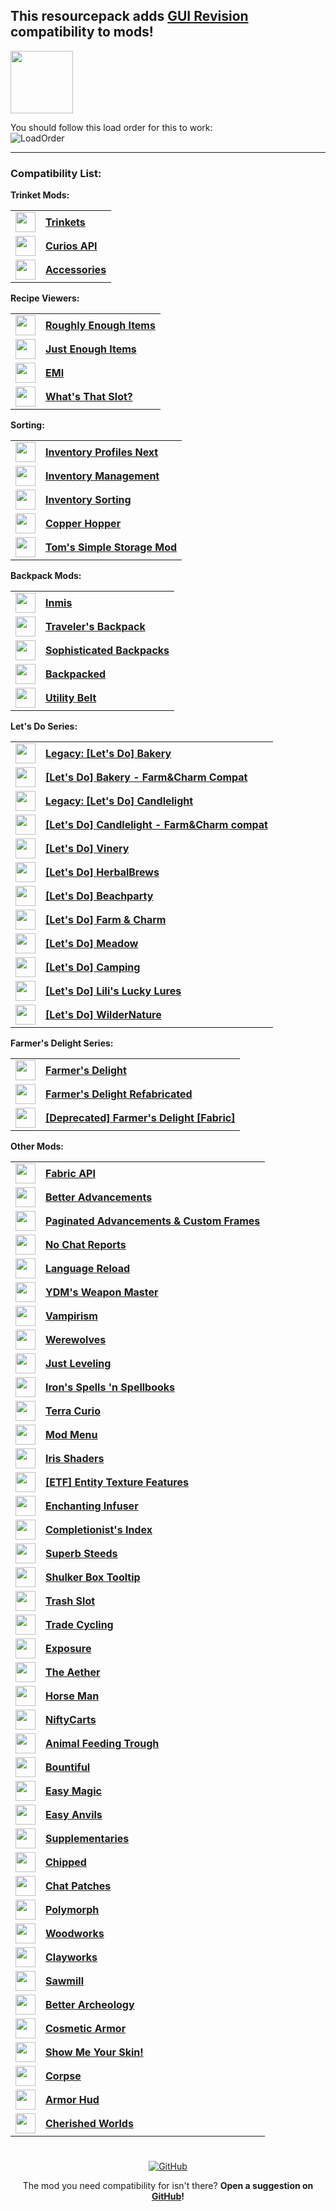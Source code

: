 ## This resourcepack adds [GUI Revision](https://modrinth.com/resourcepack/gui-revision) compatibility to mods!

<img src="https://raw.githubusercontent.com/Mqxx/GitHub-Markdown/1fd12c475756b54e467799d98eca7b406f109341/blockquotes/badge/dark-theme/info.svg" width="100">

You should follow this load order for this to work:  
![LoadOrder](https://cdn.modrinth.com/data/cached_images/2a446ad5a4db94b517f1c123f36363799def91c0.png)

---

### Compatibility List:

**Trinket Mods:**

<table>
  <tr>
    <td>
      <a href="https://modrinth.com/mod/trinkets">
        <img src="https://cdn.modrinth.com/data/5aaWibi9/icon.png" width="32">
      </a>
    </td>
    <td>
      <b><a href="https://modrinth.com/mod/trinkets">Trinkets</a></b>
    </td>
  </tr>
  <tr>
    <td>
      <a href="https://modrinth.com/mod/curios">
        <img src="https://cdn.modrinth.com/data/vvuO3ImH/2a7323ca80849de0bcb50299e18acdf8bf394682.png" width="32">
      </a>
    </td>
    <td>
      <b><a href="https://modrinth.com/mod/curios">Curios API</a></b>
    </td>
  </tr>
    <tr>
    <td>
      <a href="https://modrinth.com/mod/accessories">
        <img src="https://cdn.modrinth.com/data/jtmvUHXj/14fabf4859e845b0bd6659daf2375be3e88f59ec.png" width="32">
      </a>
    </td>
    <td>
      <b><a href="https://modrinth.com/mod/accessories">Accessories</a></b>
    </td>
  </tr>
  </table>

**Recipe Viewers:**

   <table>
   <tr>
    <td>
      <a href="https://modrinth.com/mod/rei">
        <img src="https://cdn.modrinth.com/data/nfn13YXA/54ac5daa4166011bae713448e84413987316433a_96.webp" width="32">
      </a>
    </td>
    <td>
      <b><a href="https://modrinth.com/mod/rei">Roughly Enough Items</a></b>
    </td>
  </tr>
     <tr>
    <td>
      <a href="https://modrinth.com/mod/jei">
        <img src="https://cdn.modrinth.com/data/u6dRKJwZ/4a3f18ac0d096c9f8e9176984c44be4e58f94c89_96.webp" width="32">
      </a>
    </td>
    <td>
      <b><a href="https://modrinth.com/mod/jei">Just Enough Items</a></b>
    </td>
  </tr>
     <tr>
    <td>
      <a href="https://modrinth.com/mod/emi">
        <img src="https://cdn.modrinth.com/data/fRiHVvU7/395fe5302b2bab612ef0623509f768f3c5a5ee0f.webp" width="32">
      </a>
    </td>
    <td>
      <b><a href="https://modrinth.com/mod/emi">EMI</a></b>
    </td>
  </tr>
       <tr>
    <td>
      <a href="https://modrinth.com/mod/whats-that-slot">
        <img src="https://cdn.modrinth.com/data/7b5VoITI/icon.png" width="32">
      </a>
    </td>
    <td>
      <b><a href="https://modrinth.com/mod/whats-that-slot">What's That Slot?</a></b>
    </td>
  </tr>
  </table>

**Sorting:**

   <table>
   <tr>
    <td>
      <a href="https://modrinth.com/mod/inventory-profiles-next">
        <img src="https://cdn.modrinth.com/data/O7RBXm3n/04cdecd37b4c7409f70d36fcdc85722ebf14aab8_96.webp" width="32">
      </a>
    </td>
    <td>
      <b><a href="https://modrinth.com/mod/inventory-profiles-next">Inventory Profiles Next</a></b>
    </td>
  </tr>
     <tr>
    <td>
      <a href="https://modrinth.com/mod/inventory-management">
        <img src="https://cdn.modrinth.com/data/F7wXag4i/952573630299e4f7b3a5458a1cde25d8d52f5cb1_96.webp" width="32">
      </a>
    </td>
    <td>
      <b><a href="https://modrinth.com/mod/inventory-management">Inventory Management</a></b>
    </td>
  </tr>
     <tr>
    <td>
      <a href="https://modrinth.com/mod/inventory-sorting">
        <img src="https://cdn.modrinth.com/data/5ibSyLAz/cb998de47289a6b0f4022106088870be27d3d5e2.png" width="32">
      </a>
    </td>
    <td>
      <b><a href="https://modrinth.com/mod/inventory-sorting">Inventory Sorting</a></b>
    </td>
  </tr>
   <tr>
    <td>
      <a href="https://modrinth.com/mod/copper-hopper">
        <img src="https://cdn.modrinth.com/data/mTI5Xg5F/icon.png" width="32">
      </a>
    </td>
    <td>
      <b><a href="https://modrinth.com/mod/copper-hopper">Copper Hopper</a></b>
    </td>
  </tr>
   <tr>
    <td>
      <a href="https://modrinth.com/mod/toms-storage">
        <img src="https://cdn.modrinth.com/data/XZNI4Cpy/1949d7adbf962ac86912608edfb93fa5342bffd6_96.webp" width="32">
      </a>
    </td>
    <td>
      <b><a href="https://modrinth.com/mod/toms-storage">Tom's Simple Storage Mod</a></b>
    </td>
  </tr>
  </table>

**Backpack Mods:**

  <table>
      <tr>
     <td>
      <a href="https://modrinth.com/mod/inmis">
        <img src="https://cdn.modrinth.com/data/I0UYcPa0/af80dbe3a46208d0d761c72634dd901e5a46f2c6_96.webp" width="32">
      </a>
    </td>
    <td>
      <b><a href="https://modrinth.com/mod/inmis">Inmis</a></b>
    </td>
  </tr>
     <tr>
    <td>
      <a href="https://modrinth.com/mod/travelersbackpack">
        <img src="https://cdn.modrinth.com/data/rlloIFEV/271b2133a315ee3d864ea5a429472f0e71591fe3_96.webp" width="32">
      </a>
    </td>
    <td>
      <b><a href="https://modrinth.com/mod/travelersbackpack">Traveler's Backpack</a></b>
    </td>
    </tr>
   <tr>
    <td>
      <a href="https://modrinth.com/mod/sophisticated-backpacks">
        <img src="https://cdn.modrinth.com/data/TyCTlI4b/e31c7e2f8769d317339e25b2a8d1b40fbf312729_96.webp" width="32">
      </a>
    </td>
    <td>
      <b><a href="https://modrinth.com/mod/sophisticated-backpacks">Sophisticated Backpacks</a></b>
    </td>
  </tr>
     <tr>
    <td>
      <a href="https://www.curseforge.com/minecraft/mc-mods/backpacked">
        <img src="https://media.forgecdn.net/avatars/thumbnails/477/479/64/64/637772195243234104_animated.gif" width="32">
      </a>
    </td>
    <td>
      <b><a href="https://www.curseforge.com/minecraft/mc-mods/backpacked">Backpacked</a></b>
    </td>
  </tr>
     <tr>
    <td>
      <a href="https://modrinth.com/mod/utility-belt">
        <img src="https://cdn.modrinth.com/data/9ewe2JHJ/16d85fa2922b810aa2c1e0950546456eb6e1ea2b_96.webp" width="32">
      </a>
    </td>
    <td>
      <b><a href="https://modrinth.com/mod/utility-belt">Utility Belt</a></b>
    </td>
  </tr>
  </table>

**Let's Do Series:**

 <table>
   <tr>
    <td>
      <a href="https://modrinth.com/mod/lets-do-bakery">
        <img src="https://cdn.modrinth.com/data/WFwYiVoG/26038467ace7c0a68b660e94278ca52274ab0985_96.webp" width="32">
      </a>
    </td>
    <td>
      <b><a href="https://modrinth.com/mod/lets-do-bakery">Legacy: [Let's Do] Bakery</a></b>
    </td>
  </tr>
     <tr>
    <td>
      <a href="https://modrinth.com/mod/lets-do-bakery-farmcharm-compat">
        <img src="https://cdn.modrinth.com/data/oNB5jhlA/7554d5007539c835d705b6af9d9df1591f7f5c69_96.webp" width="32">
      </a>
    </td>
    <td>
      <b><a href="xlinkxxxxxxxxxxhttps://modrinth.com/mod/lets-do-bakery-farmcharm-compatxxxxxxxxxxxxxxxxxxxxxxxxxxxxxx">[Let's Do] Bakery - Farm&Charm Compat</a></b>
    </td>
  </tr>
     <tr>
    <td>
      <a href="https://modrinth.com/mod/lets-do-candlelight">
        <img src="https://cdn.modrinth.com/data/mPND0Adp/9ddf15da15d9278e8d6fe0c871eb8dda072f2e6b_96.webp" width="32">
      </a>
    </td>
    <td>
      <b><a href="https://modrinth.com/mod/lets-do-candlelight">Legacy: [Let's Do] Candlelight</a></b>
    </td>
  </tr>
     <tr>
    <td>
      <a href="https://modrinth.com/mod/lets-do-candlelight-farmcharm-compat">
        <img src="https://cdn.modrinth.com/data/qwbArkQk/162251c6c3411a00c2b9dbeaec099fcf4db4bc6d_96.webp" width="32">
      </a>
    </td>
    <td>
      <b><a href="https://modrinth.com/mod/lets-do-candlelight-farmcharm-compat">[Let's Do] Candlelight - Farm&Charm compat</a></b>
    </td>
  </tr>
     <tr>
    <td>
      <a href="https://modrinth.com/mod/lets-do-vinery">
        <img src="https://cdn.modrinth.com/data/1DWmBJVA/15cf24557d40701ce68df224b50115771f953806_96.webp" width="32">
      </a>
    </td>
    <td>
      <b><a href="https://modrinth.com/mod/lets-do-vinery">[Let's Do] Vinery</a></b>
    </td>
  </tr>
     <tr>
    <td>
      <a href="https://modrinth.com/mod/lets-do-herbalbrews">
        <img src="https://cdn.modrinth.com/data/Eh11TaTm/ce6e5983ec643caf12ac93bbd82eab7706b4df51_96.webp" width="32">
      </a>
    </td>
    <td>
      <b><a href="https://modrinth.com/mod/lets-do-herbalbrews">[Let's Do] HerbalBrews</a></b>
    </td>
  </tr>
     <tr>
    <td>
      <a href="https://modrinth.com/mod/lets-do-beachparty">
        <img src="https://cdn.modrinth.com/data/GyKzAh3l/c83f94cf3514d4895f4f975b64ef417994dcecd5_96.webp" width="32">
      </a>
    </td>
    <td>
      <b><a href="https://modrinth.com/mod/lets-do-beachparty">[Let's Do] Beachparty</a></b>
    </td>
  </tr>
     <tr>
    <td>
      <a href="https://modrinth.com/mod/lets-do-farm-charm">
        <img src="https://cdn.modrinth.com/data/HJetCzWo/219e522e8504de65a8df8f691c4e0b08f77dd90f_96.webp" width="32">
      </a>
    </td>
    <td>
      <b><a href="https://modrinth.com/mod/lets-do-farm-charm">[Let's Do] Farm & Charm</a></b>
    </td>
  </tr>
     <tr>
    <td>
      <a href="https://modrinth.com/mod/lets-do-meadow">
        <img src="https://cdn.modrinth.com/data/ra7o6Sl7/9e8d12c04f972e53f88d5e254880db024537f399_96.webp" width="32">
      </a>
    </td>
    <td>
      <b><a href="https://modrinth.com/mod/lets-do-meadow">[Let's Do] Meadow</a></b>
    </td>
  </tr>
     <tr>
    <td>
      <a href="https://modrinth.com/mod/lets-do-camping">
        <img src="https://cdn.modrinth.com/data/uJXTNuf0/227cd60faccde49bd71d6567096b1807be6eb11e.png" width="32">
      </a>
    </td>
    <td>
      <b><a href="https://modrinth.com/mod/lets-do-camping">[Let's Do] Camping</a></b>
    </td>
  </tr>
     <tr>
    <td>
      <a href="https://modrinth.com/mod/lets-do-lilis-lucky-lures">
        <img src="https://cdn.modrinth.com/data/DMDVFZSF/fde6b9eeb85e761820ab7daac05be97892d0755e_96.webp" width="32">
      </a>
    </td>
    <td>
      <b><a href="https://modrinth.com/mod/lets-do-lilis-lucky-lures">[Let's Do] Lili's Lucky Lures</a></b>
    </td>
  </tr>
     <tr>
    <td>
      <a href="https://modrinth.com/mod/lets-do-wildernature">
        <img src="https://cdn.modrinth.com/data/AAiRU4aQ/067e622f2069bc36676f4067b053c31d67655daf_96.webp" width="32">
      </a>
    </td>
    <td>
      <b><a href="https://modrinth.com/mod/lets-do-wildernature">[Let's Do] WilderNature</a></b>
    </td>
  </tr>
 </table>

**Farmer's Delight Series:**

   <table>
    <tr>
    <td>
      <a href="https://modrinth.com/mod/farmers-delight">
        <img src="https://cdn.modrinth.com/data/R2OftAxM/8e7aa38ab94d94bb0a2894a218b69beb49002b34.png" width="32">
      </a>
    </td>
    <td>
      <b><a href="https://modrinth.com/mod/farmers-delight">Farmer's Delight</a></b>
    </td>
  </tr>
       <tr>
    <td>
      <a href="https://modrinth.com/mod/farmers-delight-refabricated">
        <img src="https://cdn.modrinth.com/data/7vxePowz/26e8448993e9bda4dba92b6e7a1a13d9c4333138.png" width="32">
      </a>
    </td>
    <td>
      <b><a href="https://modrinth.com/mod/farmers-delight-refabricated">Farmer's Delight Refabricated</a></b>
    </td>
  </tr>
    <tr>
    <td>
      <a href="https://modrinth.com/mod/farmers-delight-fabric">
        <img src="https://cdn.modrinth.com/data/4EakbH8e/icon.png" width="32">
      </a>
    </td>
    <td>
      <b><a href="https://modrinth.com/mod/farmers-delight-fabric">[Deprecated] Farmer's Delight [Fabric]</a></b>
    </td>
  </tr>
</table>

**Other Mods:**

  <table>
     <tr>
    <td>
      <a href="https://modrinth.com/mod/fabric-api">
        <img src="https://cdn.modrinth.com/data/P7dR8mSH/icon.png" width="32">
      </a>
    </td>
    <td>
      <b><a href="https://modrinth.com/mod/fabric-api">Fabric API</a></b>
    </td>
   </tr>
      <tr>
    <td>
      <a href="https://modrinth.com/mod/better-advancements">
        <img src="https://cdn.modrinth.com/data/Q2OqKxDG/b1519a191e62135647f66394d526d179ab5b598d.png" width="32">
      </a>
    </td>
    <td>
      <b><a href="https://modrinth.com/mod/better-advancements">Better Advancements</a></b>
    </td>
   </tr>
    <tr>
    <td>
      <a href="https://modrinth.com/mod/paginatedadvancements">
        <img src="https://cdn.modrinth.com/data/pJogNFap/icon.png" width="32">
      </a>
    </td>
    <td>
      <b><a href="https://modrinth.com/mod/paginatedadvancements">Paginated Advancements & Custom Frames</a></b>
    </td>
   </tr>
     <tr>
    <td>
      <a href="https://modrinth.com/mod/no-chat-reports">
        <img src="https://cdn.modrinth.com/data/qQyHxfxd/icon.png" width="32">
      </a>
    </td>
    <td>
      <b><a href="https://modrinth.com/mod/no-chat-reports">No Chat Reports</a></b>
    </td>
   </tr>
      <tr>
    <td>
      <a href="https://modrinth.com/mod/language-reload">
        <img src="https://cdn.modrinth.com/data/uLbm7CG6/9cae8ec18cac3b1cc6ef1efa239f381d669264e6.png" width="32">
      </a>
    </td>
    <td>
      <b><a href="https://modrinth.com/mod/language-reload">Language Reload</a></b>
    </td>
   </tr>
  <tr>
    <td>
      <a href="https://modrinth.com/mod/weaponmaster">
        <img src="https://cdn.modrinth.com/data/qi1sj2da/b148e3355d9667d21310156d954a4d826e2baf7f_96.webp" width="32">
      </a>
    </td>
    <td>
      <b><a href="https://modrinth.com/mod/weaponmaster">YDM's Weapon Master</a></b>
    </td>
   </tr>
        <tr>
    <td>
      <a href="https://modrinth.com/mod/vampirism">
        <img src="https://cdn.modrinth.com/data/jVZ0F1wn/icon.png" width="32">
      </a>
    </td>
    <td>
      <b><a href="https://modrinth.com/mod/vampirism">Vampirism</a></b>
    </td>
   </tr>
        <tr>
    <td>
      <a href="https://modrinth.com/mod/werewolves">
        <img src="https://cdn.modrinth.com/data/3ElBohKg/icon.png" width="32">
      </a>
    </td>
    <td>
      <b><a href="https://modrinth.com/mod/werewolves">Werewolves</a></b>
    </td>
   </tr>
     <tr>
    <td>
      <a href="https://modrinth.com/mod/just-leveling">
        <img src="https://cdn.modrinth.com/data/EF21YRSP/f04a1208efc92edd6367c5000a0954c1c49959df.png" width="32">
      </a>
    </td>
    <td>
      <b><a href="https://modrinth.com/mod/just-leveling">Just Leveling</a></b>
    </td>
   </tr>
    <tr>
    <td>
      <a href="https://modrinth.com/mod/irons-spells-n-spellbooks">
        <img src="https://cdn.modrinth.com/data/s4OWxYQQ/6a1f5c6adb434a6c56c1975af6f4fbde3ba907ff.png" width="32">
      </a>
    </td>
    <td>
      <b><a href="https://modrinth.com/mod/irons-spells-n-spellbooks">Iron's Spells 'n Spellbooks</a></b>
    </td>
   </tr>
     <tr>
    <tr>
    <td>
      <a href="https://modrinth.com/mod/terra-curio">
        <img src="https://cdn.modrinth.com/data/cylFY5iL/59524a63b7289af2bd76d3bcb1730a67d00bd871_96.webp" width="32">
      </a>
    </td>
    <td>
      <b><a href="https://modrinth.com/mod/terra-curio">Terra Curio</a></b>
    </td>
   </tr>
     <tr>
    <td>
      <a href="https://modrinth.com/mod/modmenu">
        <img src="https://cdn.modrinth.com/data/mOgUt4GM/1bfe2006b38340e9d064700e41adf84a8abb1bd4_96.webp" width="32">
      </a>
    </td>
    <td>
      <b><a href="https://modrinth.com/mod/modmenu">Mod Menu</a></b>
    </td>
   </tr>
    <tr>
    <td>
      <a href="https://modrinth.com/mod/iris">
        <img src="https://cdn.modrinth.com/data/YL57xq9U/18d0e7f076d3d6ed5bedd472b853909aac5da202_96.webp" width="32">
      </a>
    </td>
    <td>
      <b><a href="https://modrinth.com/mod/iris">Iris Shaders</a></b>
    </td>
   </tr>
        <tr>
    <td>
      <a href="https://modrinth.com/mod/entitytexturefeatures">
        <img src="https://cdn.modrinth.com/data/BVzZfTc1/af683d206d50b05258d865b0d6e4aa2f2cee12f2_96.webp" width="32">
      </a>
    </td>
    <td>
      <b><a href="https://modrinth.com/mod/entitytexturefeatures">[ETF] Entity Texture Features</a></b>
    </td>
   </tr>
        <tr>
    <td>
      <a href="https://modrinth.com/mod/enchanting-infuser">
        <img src="https://cdn.modrinth.com/data/ePv85y52/10a972d31ecf1df78d1d26ba2218c4d8253fc294_96.webp" width="32">
      </a>
    </td>
    <td>
      <b><a href="https://modrinth.com/mod/enchanting-infuser">Enchanting Infuser</a></b>
    </td>
   </tr>
        <tr>
    <td>
      <a href="https://modrinth.com/mod/completionists-index">
        <img src="https://cdn.modrinth.com/data/iSCGCCV1/da675d0d25798b1340094072ec2ae9349ff823a8_96.webp" width="32">
      </a>
    </td>
    <td>
      <b><a href="https://modrinth.com/mod/completionists-index">Completionist's Index</a></b>
    </td>
   </tr>
   <tr>
    <td>
      <a href="https://modrinth.com/mod/superb-steeds">
        <img src="https://cdn.modrinth.com/data/UIZkbR3j/700bc0953179724e0eef33b44b7a22cd424630a5.png" width="32">
      </a>
    </td>
    <td>
      <b><a href="https://modrinth.com/mod/superb-steeds">Superb Steeds</a></b>
    </td>
   </tr>
   <tr>
    <td>
      <a href="https://modrinth.com/mod/shulkerboxtooltip">
        <img src="https://cdn.modrinth.com/data/2M01OLQq/bb490716cf2590cf84100a495931c3d4743bce43_96.webp" width="32">
      </a>
    </td>
    <td>
      <b><a href="https://modrinth.com/mod/shulkerboxtooltip">Shulker Box Tooltip</a></b>
    </td>
  </tr>
       <tr>
    <td>
      <a href="https://modrinth.com/mod/trashslot">
        <img src="https://cdn.modrinth.com/data/vRYk0bv7/4063202f23390e6848ed212e447c0a1b71a7d32f_96.webp" width="32">
      </a>
    </td>
    <td>
      <b><a href="https://modrinth.com/mod/trashslot">Trash Slot</a></b>
    </td>
  </tr>
     <tr>
    <td>
      <a href="https://modrinth.com/mod/trade-cycling">
        <img src="https://cdn.modrinth.com/data/qpPoAL6m/91dcbfba1d821a7a9248ec8191359d842332cc97.png" width="32">
      </a>
    </td>
    <td>
      <b><a href="https://modrinth.com/mod/trade-cycling">Trade Cycling</a></b>
    </td>
  </tr>
     <tr>
    <td>
      <a href="https://modrinth.com/mod/exposure">
        <img src="https://cdn.modrinth.com/data/hB899VmG/58e78eeca0f5185ac349e8d08a3aafdc0a96180d.gif" width="32">
      </a>
    </td>
    <td>
      <b><a href="https://modrinth.com/mod/exposure">Exposure</a></b>
    </td>
  </tr>
   <tr>
    <td>
      <a href="https://modrinth.com/mod/aether">
        <img src="https://cdn.modrinth.com/data/YhmgMVyu/62975a496c6664dff0ac47994f02545cd109e2a9_96.webp" width="32">
      </a>
    </td>
    <td>
      <b><a href="https://modrinth.com/mod/aether">The Aether</a></b>
    </td>
  </tr>
     <tr>
    <td>
      <a href="https://modrinth.com/mod/horseman">
        <img src="https://cdn.modrinth.com/data/qIv5FhAA/7a7cf7848d05a3cb1150a58a3ac5c92a8539c2cd.png" width="32">
      </a>
    </td>
    <td>
      <b><a href="https://modrinth.com/mod/horseman">Horse Man</a></b>
     </td>
    </tr>
   <tr>
    <td>
      <a href="https://modrinth.com/mod/niftycarts">
        <img src="https://cdn.modrinth.com/data/CXd6g9xp/b1e963152af2174d420b7b60946205fcdaefd8d7.png" width="32">
      </a>
    </td>
    <td>
      <b><a href="https://modrinth.com/mod/niftycarts">NiftyCarts</a></b>
     </td>
    </tr>
     <tr>
   <td>
      <a href="https://modrinth.com/mod/animal_feeding_trough">
        <img src="https://cdn.modrinth.com/data/bRFWnJ87/1914b673b80b2c6ff8d99e3f047ab3275ad30d2a_96.webp" width="32">
      </a>
    </td>
    <td>
      <b><a href="https://modrinth.com/mod/animal_feeding_trough">Animal Feeding Trough</a></b>
    </td>
   </tr>
        <tr>
   <td>
      <a href="https://modrinth.com/mod/bountiful">
        <img src="https://cdn.modrinth.com/data/BpwWFOVM/icon.png" width="32">
      </a>
    </td>
    <td>
      <b><a href="https://modrinth.com/mod/bountiful">Bountiful</a></b>
    </td>
   </tr>
       <tr>
    <td>
      <a href="https://modrinth.com/mod/easy-magic">
        <img src="https://cdn.modrinth.com/data/9hx3AbJM/7afd602e584e52950fa27695ac269a2dc48712ca_96.webp" width="32">
      </a>
    </td>
    <td>
      <b><a href="https://modrinth.com/mod/easy-magic">Easy Magic</a></b>
    </td>
  </tr>
    <tr>
    <td>
      <a href="https://modrinth.com/mod/easy-anvils">
        <img src="https://cdn.modrinth.com/data/OZBR5JT5/8312814fbff95373a6888f424e44a3b3f927febd_96.webp" width="32">
      </a>
    </td>
    <td>
      <b><a href="https://modrinth.com/mod/easy-anvils">Easy Anvils</a></b>
    </td>
  </tr>
      <tr>
    <td>
      <a href="https://modrinth.com/mod/supplementaries">
        <img src="https://cdn.modrinth.com/data/fFEIiSDQ/e9f5f66fa3b67e54acb91258a1428d68311c58bc_96.webp" width="32">
      </a>
    </td>
    <td>
      <b><a href="https://modrinth.com/mod/supplementaries">Supplementaries</a></b>
    </td>
  </tr>
      <tr>
    <td>
      <a href="https://modrinth.com/mod/chipped">
        <img src="https://cdn.modrinth.com/data/BAscRYKm/4faa514b4824672a0877d026bcd5a94bc8aad985_96.webp" width="32">
      </a>
    </td>
    <td>
      <b><a href="https://modrinth.com/mod/chipped">Chipped</a></b>
    </td>
  </tr>
   <tr>
    <td>
      <a href="https://modrinth.com/mod/chatpatches">
        <img src="https://cdn.modrinth.com/data/MOqt4Z5n/56c954dea290ef4dd1b0d6ea92a811acac62ca85.png" width="32">
      </a>
    </td>
    <td>
      <b><a href="https://modrinth.com/mod/chatpatches">Chat Patches</a></b>
    </td>
  </tr>
   <tr>
    <td>
      <a href="https://modrinth.com/mod/polymorph">
        <img src="https://cdn.modrinth.com/data/tagwiZkJ/ed244c5829bde539763c7fffb55cb3194a349d66.png" width="32">
      </a>
    </td>
    <td>
      <b><a href="https://modrinth.com/mod/polymorph">Polymorph</a></b>
    </td>
  </tr>
     <tr>
    <td>
      <a href="https://modrinth.com/mod/woodworks">
        <img src="https://cdn.modrinth.com/data/rv1sovni/a4a058dfb559d8cec0c5aea67ced7ebe477ea092_96.webp" width="32">
      </a>
    </td>
    <td>
      <b><a href="https://modrinth.com/mod/woodworks">Woodworks</a></b>
    </td>
  </tr>
       <tr>
    <td>
      <a href="https://modrinth.com/mod/clayworks">
        <img src="https://cdn.modrinth.com/data/1iicrEO3/175f6d4d105713cae5ba761def71c579a5ba92f3_96.webp" width="32">
      </a>
    </td>
    <td>
      <b><a href="https://modrinth.com/mod/clayworks">Clayworks</a></b>
    </td>
  </tr>
       <tr>
    <td>
      <a href="https://modrinth.com/mod/universal-sawmill">
        <img src="https://cdn.modrinth.com/data/WRaRZdTd/788d1346e7cda9cfca2233473cfa817593d5464f_96.webp" width="32">
      </a>
    </td>
    <td>
      <b><a href="https://modrinth.com/mod/universal-sawmill">Sawmill</a></b>
    </td>
  </tr>
       <tr>
    <td>
      <a href="https://modrinth.com/mod/better-archeology">
        <img src="https://cdn.modrinth.com/data/zCh7omyG/6e077f9529b6789aed7696655d8fd84758e1b54e_96.webp" width="32">
      </a>
    </td>
    <td>
      <b><a href="https://modrinth.com/mod/better-archeology">Better Archeology</a></b>
    </td>
  </tr>
       <tr>
    <td>
      <a href="https://modrinth.com/mod/cosmetic-armor">
        <img src="https://cdn.modrinth.com/data/JrIYhb1P/icon.png" width="32">
      </a>
    </td>
    <td>
      <b><a href="https://modrinth.com/mod/cosmetic-armor">Cosmetic Armor</a></b>
    </td>
  </tr>
   <tr>
    <td>
      <a href="https://modrinth.com/mod/show-me-your-skin">
        <img src="https://cdn.modrinth.com/data/bD7YqcA3/icon.png" width="32">
      </a>
    </td>
    <td>
      <b><a href="https://modrinth.com/mod/show-me-your-skin">Show Me Your Skin!</a></b>
    </td>
  </tr>
   <tr>
    <td>
      <a href="https://modrinth.com/mod/corpse">
        <img src="https://cdn.modrinth.com/data/WrpuIfhw/032925a79197e9e23be2c6a07d994b17e3363912.png" width="32">
      </a>
    </td>
    <td>
      <b><a href="https://modrinth.com/mod/corpse">Corpse</a></b>
    </td>
  </tr>
     <tr>
    <td>
      <a href="https://modrinth.com/mod/armor-hud">
        <img src="https://cdn.modrinth.com/data/AghHBZC5/6a17c27095c6e4c010fd8959cf3baeb7177a77de_96.webp" width="32">
      </a>
    </td>
    <td>
      <b><a href="https://modrinth.com/mod/armor-hud">Armor Hud</a></b>
    </td>
  </tr>
       <tr>
    <td>
      <a href="https://modrinth.com/mod/cherished-worlds">
        <img src="https://cdn.modrinth.com/data/3azQ6p0W/14d3a7430f4e834fc0a86d228c6e17e5b9b33a0a.png" width="32">
      </a>
    </td>
    <td>
      <b><a href="https://modrinth.com/mod/cherished-worlds">Cherished Worlds</a></b>
    </td>
  </tr>
  </table>

#

<div align="center">
<a href="https://github.com/Fyoncle/GUIRevision-Compats" rel="noopener nofollow ugc">
<img src="https://wsrv.nl/?url=https://i.ibb.co/N9s5hz1/github.png" alt="GitHub"></a> 
  
The mod you need compatibility for isn't there? **Open a suggestion on [GitHub](https://github.com/Fyoncle/GUIRevision-Compats/issues/new?template=feature_request.yml)!**
</div>
